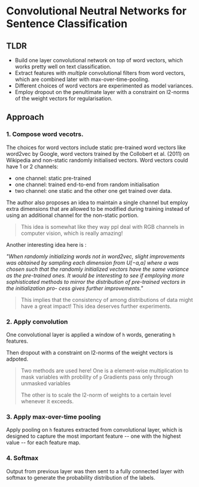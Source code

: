 # Convolutional Neutral Networks for Sentence Classification

## TLDR

* Build one layer convolutional network on top of word vectors, which works pretty well on text classification.
* Extract features with *multiple* convolutional filters from word vectors, which are combined later with max-over-time-pooling.
* Different choices of word vectors are experimented as model variances.
* Employ dropout on the penultimate layer with a constraint on l2-norms of the weight vectors for regularisation.

## Approach

### 1. Compose word vecotrs.

The choices for word vectors include static pre-trained word vectors like word2vec by Google, word vectors trained by the Collobert et al. (2011) on Wikipedia and non-static randomly initialised vectors. 
Word vectors could have 1 or 2 channels: 
  * one channel: static pre-trained
  * one channel: trained end-to-end from random initialisation
  * two channel: one static and the other one get trained over data.

The author also proposes an idea to maintain a single channel but employ extra dimensions that are allowed to be modified during training instead of using an additional channel for the non-static portion.

> This idea is somewhat like they way ppl deal with RGB channels in computer vision, which is really amazing!

Another interesting idea here is :

*"When randomly initializing words not in word2vec, slight improvements was obtained by sampling each dimension from U[−a,a] where a was chosen such that the randomly initialized vectors have the same variance as the pre-trained ones. It would be interesting to see if employing more sophisticated methods to mirror the distribution of pre-trained vectors in the initialization pro- cess gives further improvements."*

> This implies that the consistency of among distributions of data might have a great impact! This idea deserves further experiments.


### 2. Apply convolution

One convolutional layer is applied a window of `h` words, generating `h` features.  

Then dropout with a constraint on l2-norms of the weight vectors is adpoted.

> Two methods are used here!
> One is a element-wise multiplication to mask variables with probility of `p`
> Gradients pass only through unmasked variables
> 
> The other is to scale the l2-norm of weights to a certain level whenever it exceeds.

### 3. Apply max-over-time pooling

Apply pooling on `h` features extracted from convolutional layer, which is designed to capture the most important feature -- one with the highest value -- for each feature map.

### 4. Softmax

Output from previous layer was then sent to a fully connected layer with softmax to generate the probability distribution of the labels.
